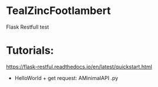 # TealZincFootlambert
Flask Restfull test


# Tutorials:
https://flask-restful.readthedocs.io/en/latest/quickstart.html
- HelloWorld + get request: AMinimalAPI .py 